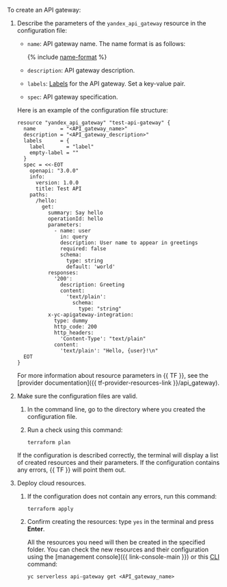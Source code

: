 To create an API gateway:

1. Describe the parameters of the `yandex_api_gateway` resource in the configuration file:

   * `name`: API gateway name. The name format is as follows:

      {% include [name-format](../../_includes/name-format.md) %}

   * `description`: API gateway description.
   * `labels`: [Labels](../../resource-manager/concepts/labels.md) for the API gateway. Set a key-value pair.
   * `spec`: API gateway specification.

   Here is an example of the configuration file structure:

   ```hcl
   resource "yandex_api_gateway" "test-api-gateway" {
     name        = "<API_gateway_name>"
     description = "<API_gateway_description>"
     labels      = {
       label       = "label"
       empty-label = ""
     }
     spec = <<-EOT
       openapi: "3.0.0"
       info:
         version: 1.0.0
         title: Test API
       paths:
         /hello:
           get:
             summary: Say hello
             operationId: hello
             parameters:
               - name: user
                 in: query
                 description: User name to appear in greetings
                 required: false
                 schema:
                   type: string
                   default: 'world'
             responses:
               '200':
                 description: Greeting
                 content:
                   'text/plain':
                     schema:
                       type: "string"
             x-yc-apigateway-integration:
               type: dummy
               http_code: 200
               http_headers:
                 'Content-Type': "text/plain"
               content:
                 'text/plain': "Hello, {user}!\n"
     EOT
   }
   ```

   For more information about resource parameters in {{ TF }}, see the [provider documentation]({{ tf-provider-resources-link }}/api_gateway).

1. Make sure the configuration files are valid.

   1. In the command line, go to the directory where you created the configuration file.
   1. Run a check using this command:

      ```
      terraform plan
      ```

   If the configuration is described correctly, the terminal will display a list of created resources and their parameters. If the configuration contains any errors, {{ TF }} will point them out.

1. Deploy cloud resources.

   1. If the configuration does not contain any errors, run this command:

      ```
      terraform apply
      ```

   1. Confirm creating the resources: type `yes` in the terminal and press **Enter**.

      All the resources you need will then be created in the specified folder. You can check the new resources and their configuration using the [management console]({{ link-console-main }}) or this [CLI](../../cli/quickstart.md) command:

      ```
      yc serverless api-gateway get <API_gateway_name>
      ```
